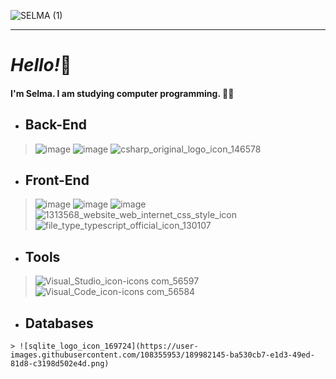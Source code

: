 ![SELMA (1)](https://user-images.githubusercontent.com/108355953/189953270-96ef06b4-52f9-4276-8c02-8e63600178f0.gif)

---
# **_Hello!_**:wave:
#### I'm Selma. I am studying computer programming. :woman_technologist: 



- ## Back-End
> ![image](https://user-images.githubusercontent.com/108355953/189974093-b09910c2-6bc6-4a2c-8d67-110e25864e7a.png)
![image](https://user-images.githubusercontent.com/108355953/189972686-ae69c466-3116-4257-a10d-9cda09692934.png)
![csharp_original_logo_icon_146578](https://user-images.githubusercontent.com/108355953/189984730-ad53a45d-b98c-42a8-8285-c6c2a0af4a00.png)

- ## Front-End
> ![image](https://user-images.githubusercontent.com/108355953/189973935-5ef1eee2-70e4-430b-b899-b429505870a1.png)
![image](https://user-images.githubusercontent.com/108355953/189971474-325f49f3-a36b-4fcc-b6ee-93b8e4ebcfb9.png)
![image](https://user-images.githubusercontent.com/108355953/189973011-2afd9780-2a02-491c-adc4-09cf5403af6f.png)
![1313568_website_web_internet_css_style_icon](https://user-images.githubusercontent.com/108355953/189985133-6c998cd7-5333-43fc-affb-6fc72c20dbb8.png)
![file_type_typescript_official_icon_130107](https://user-images.githubusercontent.com/108355953/189987408-cdd040d5-a1a2-4749-992f-16595264e77c.png)

- ## Tools
> ![Visual_Studio_icon-icons com_56597](https://user-images.githubusercontent.com/108355953/189982270-4cc3fa96-0459-46ef-9c70-15a4a653c76e.png)
![Visual_Code_icon-icons com_56584](https://user-images.githubusercontent.com/108355953/189982393-66cdc465-1591-4b02-8375-d66e1a6ccebe.png)

- ## Databases
` > ![sqlite_logo_icon_169724](https://user-images.githubusercontent.com/108355953/189982145-ba530cb7-e1d3-49ed-81d8-c3198d502e4d.png) `




